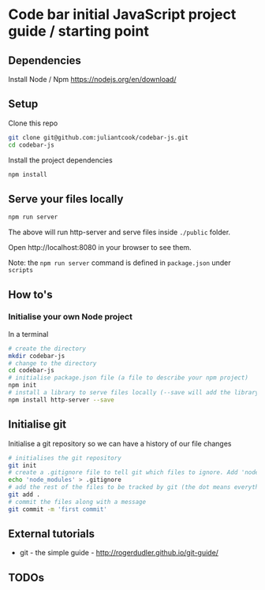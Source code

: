 # Code bar initial JavaScript project guide / starting point

## Dependencies

Install Node / Npm https://nodejs.org/en/download/

## Setup

Clone this repo

```bash
git clone git@github.com:juliantcook/codebar-js.git
cd codebar-js
```

Install the project dependencies

```bash
npm install
```

## Serve your files locally

```bash
npm run server
```

The above will run http-server and serve files inside `./public` folder.

Open http://localhost:8080 in your browser to see them.

Note: the `npm run server` command is defined in `package.json` under `scripts`

## How to's

### Initialise your own Node project

In a terminal

```bash
# create the directory
mkdir codebar-js
# change to the directory
cd codebar-js
# initialise package.json file (a file to describe your npm project)
npm init
# install a library to serve files locally (--save will add the library to package.json after it is downloaded)
npm install http-server --save
```

## Initialise git

Initialise a git repository so we can have a history of our file changes

```bash
# initialises the git repository
git init
# create a .gitignore file to tell git which files to ignore. Add 'node_modules' to that file. Can be done in any text editor or using the following command
echo 'node_modules' > .gitignore
# add the rest of the files to be tracked by git (the dot means everything in the folder)
git add .
# commit the files along with a message
git commit -m 'first commit'
```

## External tutorials

- git - the simple guide - http://rogerdudler.github.io/git-guide/

## TODOs


